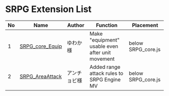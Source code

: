 # SRPG Extension List

|No|Name|Author|Function|Placement|
|--| -- |  --  |   --   |    --   |
|1|[SRPG_core_Equip](https://forum.tkool.jp/index.php?threads/srpg%E3%82%B3%E3%83%B3%E3%83%90%E3%83%BC%E3%82%BFmv%E6%8B%A1%E5%BC%B5%E3%83%97%E3%83%A9%E3%82%B0%E3%82%A4%E3%83%B3%E3%80%8C%E7%A7%BB%E5%8B%95%E5%BE%8C%E3%82%82%E8%A3%85%E5%82%99%E5%A4%89%E6%9B%B4%E5%8F%AF%E3%80%8D.)|ゆわか様|Make "equipment" usable even after unit movement|below SRPG_core.js|
|2|[SRPG_AreaAttack](https://www.dropbox.com/s/c6w0suwgnss0h70/SRPGMV_addon.zip?dl=0)|アンチョビ様|Added range attack rules to SRPG Engine MV|below SRPG_core.js|
